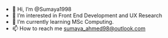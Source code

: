 - 👋 Hi, I’m @Sumaya1998
- 👀 I’m interested in Front End Development and UX Research
- 🌱 I’m currently learning MSc Computing.
- 📫 How to reach me sumaya_ahmed98@outlook.com

<!---
Sumaya1998/Sumaya1998 is a ✨ special ✨ repository because its `README.md` (this file) appears on your GitHub profile.
You can click the Preview link to take a look at your changes.
--->

